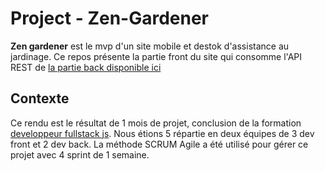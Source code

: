 # Project - Zen-Gardener

**Zen gardener** est le mvp d'un site mobile et destok d'assistance au jardinage.
Ce repos présente la partie front du site qui consomme l'API REST de [la partie back disponible ici](https://github.com/NicolasMRQS/zen-gardener-back)

## Contexte ##

Ce rendu est le résultat de 1 mois de projet, conclusion de la formation [developpeur fullstack js](https://oclock.io/formations/developpeur-web-fullstack-javascript).
Nous étions 5 répartie en deux équipes de 3 dev front et 2 dev back.
La méthode SCRUM Agile a été utilisé pour gérer ce projet avec 4 sprint de 1 semaine.
